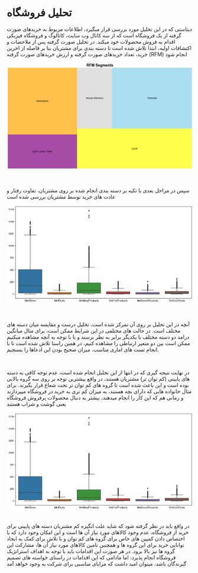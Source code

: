 # تحلیل فروشگاه
دیتاستی که در این تحلیل مورد بررسی قرار میگیرد، اطلاعات مربوط به خریدهای صورت گرفته از یک فروشگاه است که از سه کانال وب سایت، کاتالوگ و فروشگاه فیزیکی اقدام به فروش محصولات خود میکند. در تحلیل صورت گرفته پس از ملاحضات و اکتشافات اولیه، ابتدا تلاش شده است تا دسته بندی برای مشتریان بنا بر فاصله از اخرین خرید، تعداد خریدهای صورت گرفته و ارزش خریدهای صورت گرفته (RFM) انجام شود
<br/>

<p align="center" width="50%">
<img src="https://github.com/soroushgj/Store-Analysis/blob/main/images/seg.PNG">
</p>
<br/>

سپس در مراحل بعدی با تکیه بر دسته بندی انجام شده بر روی مشتریان، تفاوت رفتار و عادت های خرید توسط مشتریان بررسی شده است
<br/>

<p align="center" width="70%">
<img src="https://github.com/soroushgj/Store-Analysis/blob/main/images/fav.jpg">
</p>
  
<br/>

آنچه در این تحلیل بر روی آن تمرکز شده است، تحلیل درست و مقایسه میان دسته های مختلف است. در حالت های مختلفی در این شرایط ممکن است، برای مثال میانگین درامد دو دسته مختلف با یکدیگر برابر به نظر برسند و یا با توجه به آنچه مشاهده میکنیم ممکن است بین دو متغیر ارتباطی را مشاهده کنیم، در همین راستا تلاش شده است تا با انجام تست های اماری مناسب، میزان صحیح بودن این ادعاها را بسنجیم.

<br/>

در نهایت نتیجه گیری که در انتها از این تحلیل انجام شده است، عدم توجه کافی به دسته های پایینی (کم توان تر) مشتریان هستند، در واقع بیشترین توجه بر روی  سه گروه بالایی بوده است و این باعث شده است تا گروه های کم توان تر تحت شعاع قرار بگیرند. برای مثال خانواده هایی که دارای بچه هستند، به میزان کم تری به خرید در فروشگاه میپردازند و 
زمانی هم که این کار را انجام میدهند، بیشتر به دنبال محصولات پرفروش فروشگاه یعنی گوشت و شراب هستند
<br/>

<p align="center" width="80%">
<img src="https://github.com/soroushgj/Store-Analysis/blob/main/images/fav.png">
</p>

<br/>
در واقع باید در نظر گرفته شود که شاید علت انگیزه کم مشتریان دسته های پایینی برای خرید از فروشگاه، عدم وجود کالاهای مورد نیاز آن ها است و این امکان وجود دارد که با اختصاص دادن کمپین های خاص برای گروه های کم توان و با تلاش برای کمک به ایجاد توانایی خرید برای این گروه ها و همچنین تامین کالاهای مورد نیاز آن ها، مشارکت این گروه ها نیز بالا برود. در هر صورت این اقدامات باید با توجه به اهداف استراتژیک فروشگاه انجام پذیرد، اما مادامی که این اقدامات در راستای خواسته های تصمیم گیرندگان باشد، میتوان امید داشت که مزایای مناسبی برای شرکت به وجود خواهد آمد

